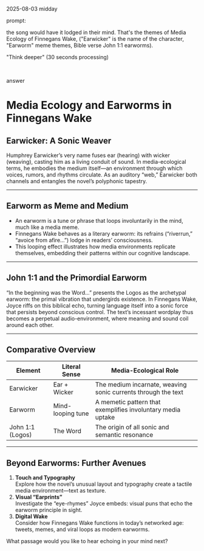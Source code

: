 2025-08-03 midday

prompt:

the song would have it lodged in their mind. That's the themes of Media Ecology of Finnegans Wake, ("Earwicker" is the name of the character, "Earworm" meme themes, Bible verse John 1:1 earworms).

"Think deeper" (30 seconds processing)

&nbsp;

answer

# Media Ecology and Earworms in Finnegans Wake

## Earwicker: A Sonic Weaver

Humphrey Earwicker’s very name fuses ear (hearing) with wicker (weaving), casting him as a living conduit of sound. In media-ecological terms, he embodies the medium itself—an environment through which voices, rumors, and rhythms circulate. As an auditory “web,” Earwicker both channels and entangles the novel’s polyphonic tapestry.  

---

## Earworm as Meme and Medium

- An earworm is a tune or phrase that loops involuntarily in the mind, much like a media meme.  
- Finnegans Wake behaves as a literary earworm: its refrains (“riverrun,” “avoice from afire…”) lodge in readers’ consciousness.  
- This looping effect illustrates how media environments replicate themselves, embedding their patterns within our cognitive landscape.  

---

## John 1:1 and the Primordial Earworm

“In the beginning was the Word…” presents the Logos as the archetypal earworm: the primal vibration that undergirds existence. In Finnegans Wake, Joyce riffs on this biblical echo, turning language itself into a sonic force that persists beyond conscious control. The text’s incessant wordplay thus becomes a perpetual audio-environment, where meaning and sound coil around each other.  

---

## Comparative Overview

| Element         | Literal Sense     | Media-Ecological Role                                        |
|-----------------|-------------------|--------------------------------------------------------------|
| Earwicker       | Ear + Wicker      | The medium incarnate, weaving sonic currents through the text |
| Earworm         | Mind-looping tune | A memetic pattern that exemplifies involuntary media uptake  |
| John 1:1 (Logos)| The Word          | The origin of all sonic and semantic resonance               |

---

## Beyond Earworms: Further Avenues

1. **Touch and Typography**  
   Explore how the novel’s unusual layout and typography create a tactile media environment—text as texture.  
2. **Visual “Earprints”**  
   Investigate the “eye-rhymes” Joyce embeds: visual puns that echo the earworm principle in sight.  
3. **Digital Wake**  
   Consider how Finnegans Wake functions in today’s networked age: tweets, memes, and viral loops as modern earworms.  

What passage would you like to hear echoing in your mind next?



